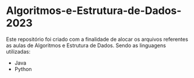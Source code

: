 # Algoritmos-e-Estrutura-de-Dados-2023
Este repositório foi criado com a finalidade de alocar os arquivos referentes as aulas de Algoritmos e Estrutura de Dados. Sendo as linguagens utilizadas:
* Java
* Python

